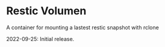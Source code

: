 # Restic Volumen

A container for mounting a lastest restic snapshot with rclone

2022-09-25: Initial release.